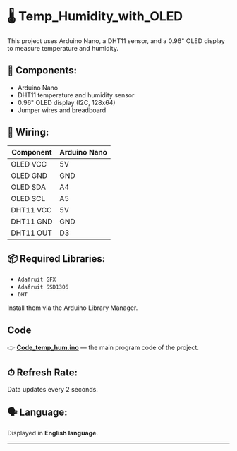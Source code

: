# 🌡️ Temp_Humidity_with_OLED

This project uses Arduino Nano, a DHT11 sensor, and a 
0.96" OLED display to measure temperature and humidity.

## 🧰 Components:
- Arduino Nano
- DHT11 temperature and humidity sensor
- 0.96" OLED display (I2C, 128x64)
- Jumper wires and breadboard

## 🔌 Wiring:

| Component | Arduino Nano |
|-----------|--------------|
| OLED VCC  | 5V           |
| OLED GND  | GND          |
| OLED SDA  | A4           |
| OLED SCL  | A5           |
| DHT11 VCC | 5V           |
| DHT11 GND | GND          |
| DHT11 OUT | D3           |

## 📦 Required Libraries:
- `Adafruit GFX`
- `Adafruit SSD1306`
- `DHT`

Install them via the Arduino Library Manager.

## Code

👉 [**Code_temp_hum.ino**](Code_temp_hum.ino) — the main program code of the project.

## ⏱ Refresh Rate:
Data updates every 2 seconds.

## 🗣 Language:
Displayed in **English language**.

---

